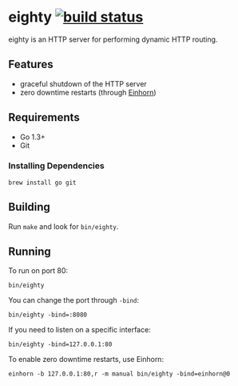 # eighty [![build status](http://img.shields.io/travis/eldarion/eighty.svg)](https://travis-ci.org/eldarion/eighty)

eighty is an HTTP server for performing dynamic HTTP routing.

## Features

* graceful shutdown of the HTTP server
* zero downtime restarts (through [Einhorn](https://github.com/stripe/einhorn))

## Requirements

* Go 1.3+
* Git

### Installing Dependencies

    brew install go git

## Building

Run `make` and look for `bin/eighty`.

## Running

To run on port 80:

    bin/eighty

You can change the port through `-bind`:

    bin/eighty -bind=:8080

If you need to listen on a specific interface:

    bin/eighty -bind=127.0.0.1:80

To enable zero downtime restarts, use Einhorn:

    einhorn -b 127.0.0.1:80,r -m manual bin/eighty -bind=einhorn@0
